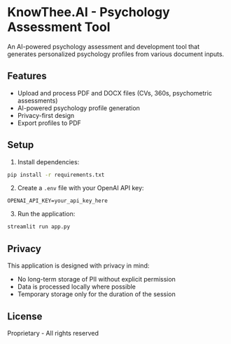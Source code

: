 # KnowThee.AI - Psychology Assessment Tool

An AI-powered psychology assessment and development tool that generates personalized psychology profiles from various document inputs.

## Features
- Upload and process PDF and DOCX files (CVs, 360s, psychometric assessments)
- AI-powered psychology profile generation
- Privacy-first design
- Export profiles to PDF

## Setup
1. Install dependencies:
```bash
pip install -r requirements.txt
```

2. Create a `.env` file with your OpenAI API key:
```
OPENAI_API_KEY=your_api_key_here
```

3. Run the application:
```bash
streamlit run app.py
```

## Privacy
This application is designed with privacy in mind:
- No long-term storage of PII without explicit permission
- Data is processed locally where possible
- Temporary storage only for the duration of the session

## License
Proprietary - All rights reserved 